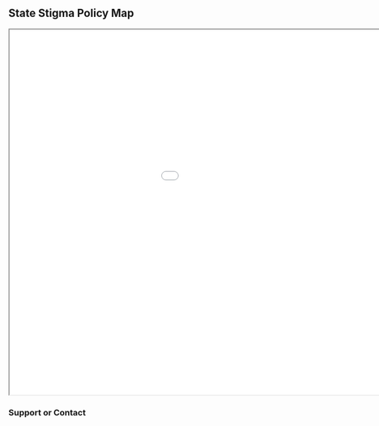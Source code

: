 ## State Stigma Policy Map

<iframe src="stigma_campaign_map.html" height="720" width="1200"></iframe>

### Support or Contact
